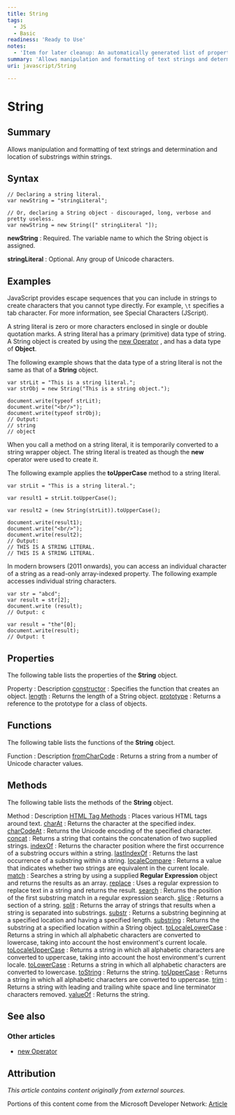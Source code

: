 ```yaml
---
title: String
tags:
  - JS
  - Basic
readiness: 'Ready to Use'
notes:
  - 'Item for later cleanup: An automatically generated list of properties and methods (either static, instance or inherited ones) is absent.'
summary: 'Allows manipulation and formatting of text strings and determination and location of substrings within strings.'
uri: javascript/String

---
```

# String

## Summary

Allows manipulation and formatting of text strings and determination and location of substrings within strings.

## Syntax

    // Declaring a string literal.
    var newString = "stringLiteral";

    // Or, declaring a String object - discouraged, long, verbose and pretty useless.
    var newString = new String([" stringLiteral "]);

**newString**
:   Required. The variable name to which the String object is assigned.

**stringLiteral**
:   Optional. Any group of Unicode characters.

## Examples

JavaScript provides escape sequences that you can include in strings to create characters that you cannot type directly. For example, `\t` specifies a tab character. For more information, see Special Characters (JScript).

A string literal is zero or more characters enclosed in single or double quotation marks. A string literal has a primary (primitive) data type of string. A String object is created by using the [new Operator](/javascript/operators/new) , and has a data type of **Object**.

The following example shows that the data type of a string literal is not the same as that of a **String** object.

``` {.js}
var strLit = "This is a string literal.";
var strObj = new String("This is a string object.");

document.write(typeof strLit);
document.write("<br/>");
document.write(typeof strObj);
// Output:
// string
// object
```

When you call a method on a string literal, it is temporarily converted to a string wrapper object. The string literal is treated as though the **new** operator were used to create it.

The following example applies the **toUpperCase** method to a string literal.

``` {.js}
var strLit = "This is a string literal.";

var result1 = strLit.toUpperCase();

var result2 = (new String(strLit)).toUpperCase();

document.write(result1);
document.write("<br/>");
document.write(result2);
// Output:
// THIS IS A STRING LITERAL.
// THIS IS A STRING LITERAL.
```

In modern browsers (2011 onwards), you can access an individual character of a string as a read-only array-indexed property. The following example accesses individual string characters.

``` {.js}
var str = "abcd";
var result = str[2];
document.write (result);
// Output: c

var result = "the"[0];
document.write(result);
// Output: t
```

## Properties

The following table lists the properties of the **String** object.

Property
:   Description
[constructor](/javascript/String/constructor)
:   Specifies the function that creates an object.
[length](/javascript/String/length)
:   Returns the length of a String object.
[prototype](/javascript/String/prototype)
:   Returns a reference to the prototype for a class of objects.

## Functions

The following table lists the functions of the **String** object.

Function
:   Description
[fromCharCode](/javascript/String/fromCharCode)
:   Returns a string from a number of Unicode character values.

## Methods

The following table lists the methods of the **String** object.

Method
:   Description
[HTML Tag Methods](/javascript/String/HTML_Tag_Methods)
:   Places various HTML tags around text.
[charAt](/javascript/String/charAt)
:   Returns the character at the specified index.
[charCodeAt](/javascript/String/charCodeAt)
:   Returns the Unicode encoding of the specified character.
[concat](/javascript/String/concat)
:   Returns a string that contains the concatenation of two supplied strings.
[indexOf](/javascript/String/indexOf)
:   Returns the character position where the first occurrence of a substring occurs within a string.
[lastIndexOf](/javascript/String/lastIndexOf)
:   Returns the last occurrence of a substring within a string.
[localeCompare](/javascript/String/localeCompare)
:   Returns a value that indicates whether two strings are equivalent in the current locale.
[match](/javascript/String/match)
:   Searches a string by using a supplied **Regular Expression** object and returns the results as an array.
[replace](/javascript/String/replace)
:   Uses a regular expression to replace text in a string and returns the result.
[search](/javascript/String/search)
:   Returns the position of the first substring match in a regular expression search.
[slice](/javascript/String/slice)
:   Returns a section of a string.
[split](/javascript/String/split)
:   Returns the array of strings that results when a string is separated into substrings.
[substr](/javascript/String/substr)
:   Returns a substring beginning at a specified location and having a specified length.
[substring](/javascript/String/substring)
:   Returns the substring at a specified location within a String object.
[toLocaleLowerCase](/javascript/String/toLocaleLowerCase)
:   Returns a string in which all alphabetic characters are converted to lowercase, taking into account the host environment's current locale.
[toLocaleUpperCase](/javascript/String/toLocaleUpperCase)
:   Returns a string in which all alphabetic characters are converted to uppercase, taking into account the host environment's current locale.
[toLowerCase](/javascript/String/toLowerCase)
:   Returns a string in which all alphabetic characters are converted to lowercase.
[toString](/javascript/String/toString)
:   Returns the string.
[toUpperCase](/javascript/String/toUpperCase)
:   Returns a string in which all alphabetic characters are converted to uppercase.
[trim](/javascript/String/trim)
:   Returns a string with leading and trailing white space and line terminator characters removed.
[valueOf](/javascript/String/valueOf)
:   Returns the string.

## See also

### Other articles

-   [new Operator](/javascript/operators/new)

## Attribution

*This article contains content originally from external sources.*

Portions of this content come from the Microsoft Developer Network: [Article](http://msdn.microsoft.com/en-us/library/ie/ecczf11c(v=vs.94).aspx)

